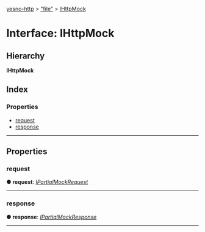 [yesno-http](../README.md) > ["file"](../modules/_file_.md) > [IHttpMock](../interfaces/_file_.ihttpmock.md)

# Interface: IHttpMock

## Hierarchy

**IHttpMock**

## Index

### Properties

* [request](_file_.ihttpmock.md#request)
* [response](_file_.ihttpmock.md#response)

---

## Properties

<a id="request"></a>

###  request

**● request**: *[IPartialMockRequest](_file_.ipartialmockrequest.md)*

___
<a id="response"></a>

###  response

**● response**: *[IPartialMockResponse](_file_.ipartialmockresponse.md)*

___

